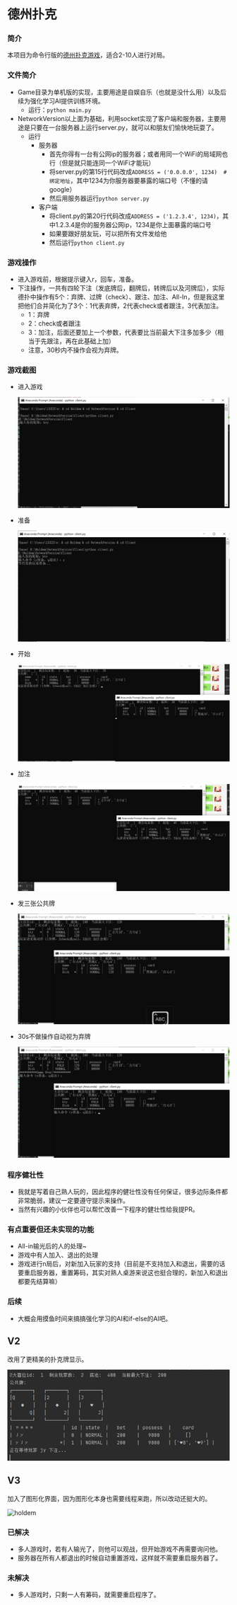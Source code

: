 # 德州扑克

### 简介

本项目为命令行版的[德州扑克游戏](https://zh.wikipedia.org/wiki/%E5%BE%B7%E5%B7%9E%E6%92%B2%E5%85%8B)，适合2-10人进行对局。



### 文件简介

- Game目录为单机版的实现，主要用途是自娱自乐（也就是没什么用）以及后续为强化学习AI提供训练环境。
  - 运行：`python main.py`
- NetworkVersion以上面为基础，利用socket实现了客户端和服务器，主要用途是只要在一台服务器上运行server.py，就可以和朋友们愉快地玩耍了。
  - 运行
    - 服务器
      - 首先你得有一台有公网ip的服务器；或者用同一个WiFi的局域网也行（但是就只能连同一个WiFi才能玩）
      - 将server.py的第15行代码改成`ADDRESS = ('0.0.0.0', 1234)  # 绑定地址`，其中1234为你服务器要暴露的端口号（不懂的请google）
      - 然后用服务器运行`python server.py`
    - 客户端
      - 将client.py的第20行代码改成`ADDRESS = ('1.2.3.4', 1234)`，其中1.2.3.4是你的服务器公网ip，1234是你上面暴露的端口号
      - 如果要跟好朋友玩，可以把所有文件发给他
      - 然后运行`python client.py`



### 游戏操作

- 进入游戏前，根据提示键入r，回车，准备。
- 下注操作，一共有四轮下注（发底牌后，翻牌后，转牌后以及河牌后），实际德扑中操作有5个：弃牌、过牌（check）、跟注、加注、All-In，但是我这里把他们合并简化为了3个：1代表弃牌，2代表check或者跟注，3代表加注。
  - 1：弃牌
  - 2：check或者跟注
  - 3：加注，后面还要加上一个参数，代表要比当前最大下注多加多少（相当于先跟注，再在此基础上加）
  - 注意，30秒内不操作会视为弃牌。



### 游戏截图

- 进入游戏

  ![image-20210302212307273](README.assets/image-20210302212307273.png)



- 准备

  ![image-20210302212337196](README.assets/image-20210302212337196.png)



- 开始

  ![image-20210302212429681](README.assets/image-20210302212429681.png)



- 加注

  ![image-20210302212504620](README.assets/image-20210302212504620.png)



- 发三张公共牌

  ![image-20210302212611521](README.assets/image-20210302212611521.png)



- 30s不做操作自动视为弃牌

  ![image-20210302212702272](README.assets/image-20210302212702272.png)



### 程序健壮性

- 我就是写着自己熟人玩的，因此程序的健壮性没有任何保证，很多边际条件都非常脆弱，建议一定要遵守提示来操作。
- 当然有兴趣的小伙伴也可以帮忙改善一下程序的健壮性给我提PR。



### 有点重要但还未实现的功能

- All-in输光后的人的处理~
- 游戏中有人加入、退出的处理
- 游戏进行n局后，对新加入玩家的支持（目前是不支持加入和退出，需要的话要重启服务器，重置筹码，其实对熟人桌游来说这也挺合理的，新加入和退出都要先结算嘛）



### 后续

- 大概会用摸鱼时间来搞搞强化学习的AI和if-else的AI吧。



## V2

改用了更精美的扑克牌显示。

![image-20220102191028443](README.assets/image-20220102191028443.png)



## V3

加入了图形化界面，因为图形化本身也需要线程来跑，所以改动还挺大的。

![holdem](README.assets/holdem.gif)



### 已解决

- 多人游戏时，若有人输光了，则他可以观战，但开始游戏不再需要询问他。
- 服务器在所有人都退出的时候自动重置游戏，这样就不需要重启服务器了。



### 未解决

- 多人游戏时，只剩一人有筹码，就需要重启程序了。